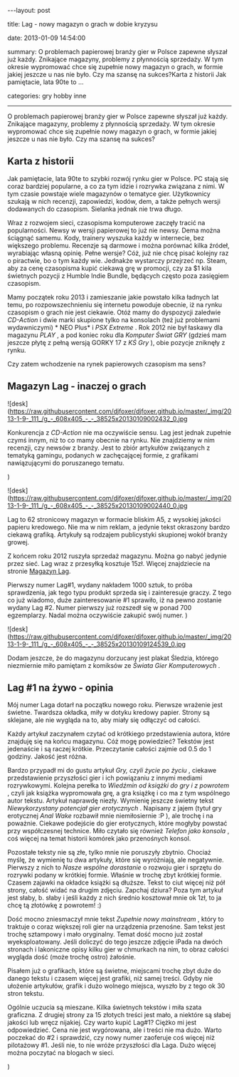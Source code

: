 ﻿---layout:     post
title:      Lag - nowy magazyn o grach w dobie kryzysu
date:       2013-01-09 14:54:00
summary:    O problemach papierowej branży gier w Polsce zapewne słyszał już każdy. Znikające magazyny, problemy z płynnością sprzedaży. W tym okresie wypromować chce się zupełnie nowy magazyn o grach, w formie jakiej jeszcze u nas nie było. Czy ma szansę na sukces?Karta z historii Jak pamiętacie, lata 90te to ...
categories: gry hobby inne
---



O problemach papierowej branży gier w Polsce zapewne słyszał już każdy. Znikające magazyny, problemy z płynnością sprzedaży. W tym okresie wypromować chce się zupełnie nowy magazyn o grach, w formie jakiej jeszcze u nas nie było. Czy ma szansę na sukces?



## Karta z historii

 

Jak pamiętacie, lata 90te to szybki rozwój rynku gier w Polsce. PC stają się coraz bardziej popularne, a co za tym idzie i rozrywka związana z nimi. W tym czasie powstaje wiele magazynów o tematyce gier. Użytkownicy szukają w nich recenzji, zapowiedzi, kodów, dem, a także pełnych wersji dodawanych do czasopism. Sielanka jednak nie trwa długo.

Wraz z rozwojem sieci, czasopisma komputerowe zaczęły tracić na popularności. Newsy w wersji papierowej to już nie newsy. Dema można ściągnąć samemu. Kody, trainery wyszuka każdy w internecie, bez większego problemu. Recenzje są darmowe i można porównać kilka źródeł, wyrabiając własną opinię. Pełne wersje? Cóż, już nie chcę pisać kolejny raz o piractwie, bo o tym każdy wie. Jednakże wystarczy przejrzeć np. Steam, aby za cenę czasopisma kupić ciekawą grę w promocji, czy za $1 kila świetnych pozycji z Humble Indie Bundle, będących często poza zasięgiem czasopism. 

Mamy początek roku 2013 i zamieszanie jakie powstało kilka ładnych lat temu, po rozpowszechnieniu się internetu powoduje obecnie, iż na rynku czasopism o grach nie jest ciekawie. Otóż mamy do dyspozycji zaledwie  *CD-Action*  i dwie marki skupione tylko na konsolach (też już problemami wydawniczymi) * NEO Plus*  i  *PSX Extreme* . Rok 2012 nie był łaskawy dla magazynu  *PLAY* , a pod koniec roku dla  *Komputer Świat GRY*  (gdzieś mam jeszcze płytę z pełną wersją GORKY 17 z  *KŚ Gry* ), obie pozycje zniknęły z rynku.

Czy zatem wchodzenie na rynek papierowych czasopism ma sens?



## Magazyn Lag - inaczej o grach





![desk](https://raw.githubusercontent.com/djfoxer/djfoxer.github.io/master/_img/2013-1-9-_111_/g_-_608x405_-_-_38525x20130109002432_0.jpg



Konkurencja z  *CD-Action*  nie ma oczywiście sensu. Lag jest jednak zupełnie czymś innym, niż to co mamy obecnie na rynku. Nie znajdziemy w nim recenzji, czy newsów z branży. Jest to zbiór artykułów związanych z tematyką gamingu, podanych w zachęcającej formie, z grafikami nawiązującymi do poruszanego tematu.


)

![desk](https://raw.githubusercontent.com/djfoxer/djfoxer.github.io/master/_img/2013-1-9-_111_/g_-_608x405_-_-_38525x20130109002440_0.jpg



Lag to 62 stronicowy magazyn w formacie bliskim A5, z wysokiej jakości papieru kredowego. Nie ma w nim reklam, a jedynie tekst okraszony bardzo ciekawą grafiką. Artykuły są rodzajem publicystyki skupionej wokół branży growej. 

Z końcem roku 2012 ruszyła sprzedaż magazynu. Można go nabyć jedynie przez sieć. Lag wraz z przesyłką kosztuje 15zł. Więcej znajdziecie na stronie [Magazyn Lag](http://lagmag.pl/).

Pierwszy numer Lag#1, wydany nakładem 1000 sztuk,  to próba sprawdzenia, jak tego typu produkt sprzeda się i zainteresuje graczy. Z tego co już wiadomo, duże zainteresowanie #1 sprawiło, iż na pewno zostanie wydany Lag #2. Numer pierwszy już rozszedł się w ponad 700 egzemplarzy. Nadal można oczywiście zakupić swój numer.
)

![desk](https://raw.githubusercontent.com/djfoxer/djfoxer.github.io/master/_img/2013-1-9-_111_/g_-_608x405_-_-_38525x20130109124539_0.jpg



Dodam jeszcze, że do magazynu dorzucany jest plakat Śledzia, którego niezmiernie miło pamiętam z komiksów ze  *Świata Gier Komputerowych* .



## Lag #1 na żywo - opinia


Mój numer Laga dotarł na początku nowego roku. Pierwsze wrażenie jest świetne. Twardsza okładka, miły w dotyku kredowy papier. Strony są sklejane, ale nie wygląda na to, aby miały się odłączyć od całości.

Każdy artykuł zaczynałem czytać od krótkiego przedstawienia autora, które znajduję się na końcu magazynu. Cóż mogę powiedzieć? Tekstów jest jedenaście i są raczej krótkie. Przeczytanie całości zajmie od 0.5 do 1 godziny. Jakość jest różna. 

Bardzo przypadł mi do gustu artykuł  *Gry, czyli życie po życiu* , ciekawe przedstawienie przyszłości gier i ich powiązaniu z innymi mediami rozrywkowymi. Kolejna perełka to  *Wiedźmin od książki do gry i z powrotem* , czyli jak książka wypromowała grę, a gra książkę i co ma z tym wspólnego autor tekstu. Artykuł naprawdę niezły. Wymienię jeszcze świetny tekst  *Niewykorzystany potencjał gier erotycznych* . Napisany z jajem (tytuł gry erotycznej  *Anal Wake*  rozbawił mnie niemiłosiernie :P ), ale trochę i na poważnie. Ciekawe podejście do gier erotycznych, które mogłyby powstać przy współczesnej technice. Miło czytało się również  *Telefon jako konsola* , coś więcej na temat historii komórek jako przenośnych konsol.

Pozostałe teksty nie są złe, tylko mnie nie poruszyły zbytnio. Chociaż myślę, że wymienię tu dwa artykuły, które się wyróżniają, ale negatywnie. Pierwszy z nich to  *Nasze wspólne* 
 *dorastanie*  o rozwoju gier i sprzętu do rozrywki podany w krótkiej formie. Właśnie w trochę zbyt krótkiej formie. Czasem zajawki na okładce książki są dłuższe. Tekst to ciut więcej niż pół strony, całość widać na drugim zdjęciu. Zapchaj dziura? Poza tym artykuł jest słaby, b. słaby i jeśli każdy z nich średnio kosztował mnie ok 1zł, to ja chcę tą złotówkę z powrotem! :)

Dość mocno zniesmaczył mnie tekst  *Zupełnie nowy mainstream* , który to traktuje o coraz większej roli gier na urządzenia przenośne. Sam tekst jest trochę sztampowy i mało oryginalny. Temat dość mocno już został wyeksploatowany. Jeśli doliczyć do tego jeszcze zdjęcie iPada na dwóch stronach i lakoniczne opisy kilku gier w chmurkach na nim, to obraz całości wygląda dość (może trochę ostro) żałośnie.

Pisałem już o grafikach, które są świetne, miejscami trochę zbyt duże do danego tekstu i czasem więcej jest grafiki, niż samej treści. Gdyby nie ułożenie artykułów, grafik i dużo wolnego miejsca, wyszło by z tego ok 30 stron tekstu.

Ogólnie uczucia są mieszane. Kilka świetnych tekstów i miła szata graficzna. Z drugiej strony za 15 złotych treści jest mało, a niektóre są słabej jakości lub wręcz nijakiej. Czy warto kupić Lag#1? Ciężko mi jest odpowiedzieć. Cena nie jest wygórowana, ale i treści nie ma dużo. Warto poczekać do #2 i sprawdzić, czy nowy numer zaoferuje coś więcej niż pilotażowy #1. Jeśli nie, to nie wróże przyszłości dla Laga. Dużo więcej można poczytać na blogach w sieci.

)